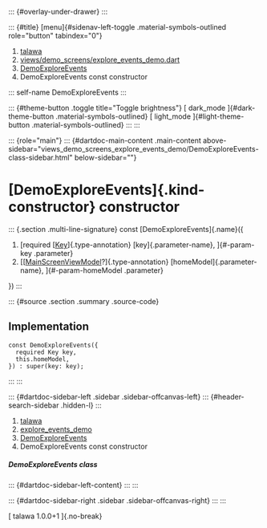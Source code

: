 ::: {#overlay-under-drawer}
:::

::: {#title}
[menu]{#sidenav-left-toggle .material-symbols-outlined role="button"
tabindex="0"}

1.  [talawa](../../index.html)
2.  [views/demo_screens/explore_events_demo.dart](../../views_demo_screens_explore_events_demo/)
3.  [DemoExploreEvents](../../views_demo_screens_explore_events_demo/DemoExploreEvents-class.html)
4.  DemoExploreEvents const constructor

::: self-name
DemoExploreEvents
:::

::: {#theme-button .toggle title="Toggle brightness"}
[ dark_mode ]{#dark-theme-button .material-symbols-outlined} [
light_mode ]{#light-theme-button .material-symbols-outlined}
:::
:::

::: {role="main"}
::: {#dartdoc-main-content .main-content above-sidebar="views_demo_screens_explore_events_demo/DemoExploreEvents-class-sidebar.html" below-sidebar=""}
<div>

# [DemoExploreEvents]{.kind-constructor} constructor

</div>

::: {.section .multi-line-signature}
const [DemoExploreEvents]{.name}({

1.  [required
    [[Key](https://api.flutter.dev/flutter/foundation/Key-class.html)]{.type-annotation}
    [key]{.parameter-name}, ]{#-param-key .parameter}
2.  [[[MainScreenViewModel](../../view_model_main_screen_view_model/MainScreenViewModel-class.html)?]{.type-annotation}
    [homeModel]{.parameter-name}, ]{#-param-homeModel .parameter}

})
:::

::: {#source .section .summary .source-code}
## Implementation

``` language-dart
const DemoExploreEvents({
  required Key key,
  this.homeModel,
}) : super(key: key);
```
:::
:::

::: {#dartdoc-sidebar-left .sidebar .sidebar-offcanvas-left}
::: {#header-search-sidebar .hidden-l}
:::

1.  [talawa](../../index.html)
2.  [explore_events_demo](../../views_demo_screens_explore_events_demo/)
3.  [DemoExploreEvents](../../views_demo_screens_explore_events_demo/DemoExploreEvents-class.html)
4.  DemoExploreEvents const constructor

##### DemoExploreEvents class

::: {#dartdoc-sidebar-left-content}
:::
:::

::: {#dartdoc-sidebar-right .sidebar .sidebar-offcanvas-right}
:::
:::

[ talawa 1.0.0+1 ]{.no-break}
